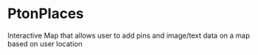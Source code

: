 # PtonPlaces
Interactive Map that allows user to add pins  and image/text data on a map based on user location
